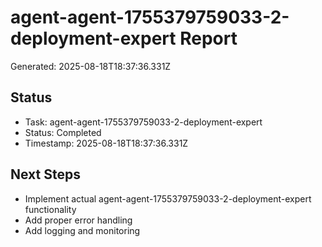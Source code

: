 # agent-agent-1755379759033-2-deployment-expert Report

Generated: 2025-08-18T18:37:36.331Z

## Status
- Task: agent-agent-1755379759033-2-deployment-expert
- Status: Completed
- Timestamp: 2025-08-18T18:37:36.331Z

## Next Steps
- Implement actual agent-agent-1755379759033-2-deployment-expert functionality
- Add proper error handling
- Add logging and monitoring
